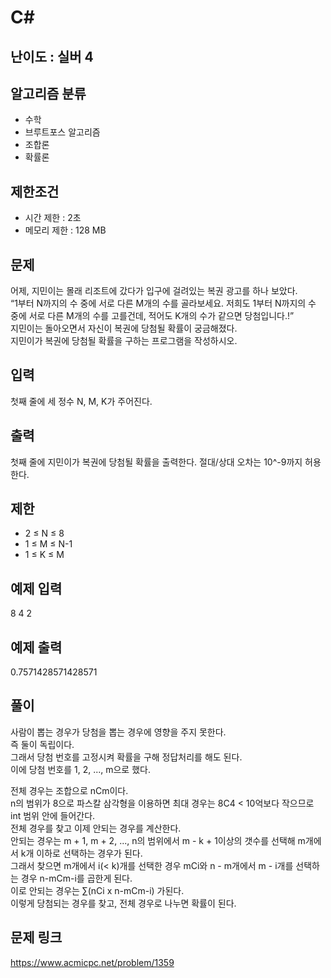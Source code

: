 # C#

## 난이도 : 실버 4

## 알고리즘 분류
  - 수학
  - 브루트포스 알고리즘
  - 조합론
  - 확률론

## 제한조건
  - 시간 제한 : 2초
  - 메모리 제한 : 128 MB

## 문제
어제, 지민이는 몰래 리조트에 갔다가 입구에 걸려있는 복권 광고를 하나 보았다.<br/>
“1부터 N까지의 수 중에 서로 다른 M개의 수를 골라보세요. 저희도 1부터 N까지의 수 중에 서로 다른 M개의 수를 고를건데, 적어도 K개의 수가 같으면 당첨입니다.!”<br/>
지민이는 돌아오면서 자신이 복권에 당첨될 확률이 궁금해졌다.<br/>
지민이가 복권에 당첨될 확률을 구하는 프로그램을 작성하시오.<br/>


## 입력
첫째 줄에 세 정수 N, M, K가 주어진다.<br/>


## 출력
첫째 줄에 지민이가 복권에 당첨될 확률을 출력한다. 절대/상대 오차는 10^-9까지 허용한다.<br/>


## 제한
  - 2 ≤ N ≤ 8
  - 1 ≤ M ≤ N-1
  - 1 ≤ K ≤ M


## 예제 입력
8 4 2<br/>


## 예제 출력
0.7571428571428571<br/>


## 풀이
사람이 뽑는 경우가 당첨을 뽑는 경우에 영향을 주지 못한다.<br/>
즉 둘이 독립이다.<br/>
그래서 당첨 번호를 고정시켜 확률을 구해 정답처리를 해도 된다.<br/>
이에 당첨 번호를 1, 2, ..., m으로 했다.<br/>


전체 경우는 조합으로 nCm이다.<br/>
n의 범위가 8으로 파스칼 삼각형을 이용하면 최대 경우는 8C4 < 10억보다 작으므로 int 범위 안에 들어간다.<br/>
전체 경우를 찾고 이제 안되는 경우를 계산한다.<br/>
안되는 경우는 m + 1, m + 2, ..., n의 범위에서 m - k + 1이상의 갯수를 선택해 m개에서 k개 이하로 선택하는 경우가 된다.<br/>
그래서 찾으면 m개에서 i(< k)개를 선택한 경우 mCi와 n - m개에서 m - i개를 선택하는 경우 n-mCm-i를 곱한게 된다.<br/>
이로 안되는 경우는 ∑(nCi x n-mCm-i) 가된다.<br/>
이렇게 당첨되는 경우를 찾고, 전체 경우로 나누면 확률이 된다.<br/> 


## 문제 링크
https://www.acmicpc.net/problem/1359